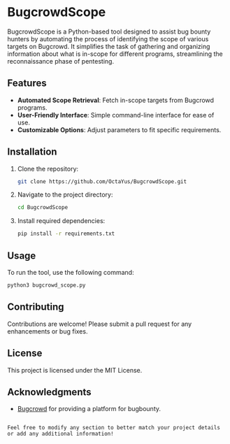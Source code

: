 # BugcrowdScope

BugcrowdScope is a Python-based tool designed to assist bug bounty hunters by automating the process of identifying the scope of various targets on Bugcrowd. It simplifies the task of gathering and organizing information about what is in-scope for different programs, streamlining the reconnaissance phase of pentesting.

## Features

- **Automated Scope Retrieval**: Fetch in-scope targets from Bugcrowd programs.
- **User-Friendly Interface**: Simple command-line interface for ease of use.
- **Customizable Options**: Adjust parameters to fit specific requirements.

## Installation

1. Clone the repository:
   ```bash
   git clone https://github.com/OctaYus/BugcrowdScope.git
   ```
2. Navigate to the project directory:
   ```bash
   cd BugcrowdScope
   ```
3. Install required dependencies:
   ```bash
   pip install -r requirements.txt
   ```

## Usage

To run the tool, use the following command:
```bash
python3 bugcrowd_scope.py
```


## Contributing

Contributions are welcome! Please submit a pull request for any enhancements or bug fixes.

## License

This project is licensed under the MIT License.

## Acknowledgments

- [Bugcrowd](https://www.bugcrowd.com/) for providing a platform for bugbounty.
```

Feel free to modify any section to better match your project details or add any additional information!
